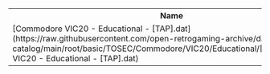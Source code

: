 <table>
<tr><th>Name</th><th>Size</th></tr>
<tr><td>
[Commodore VIC20 - Educational - [TAP].dat](https://raw.githubusercontent.com/open-retrogaming-archive/dat-catalog/main/root/basic/TOSEC/Commodore/VIC20/Educational/[TAP]/Commodore VIC20 - Educational - [TAP].dat)
</td><td>1210</td></tr>
</table>
